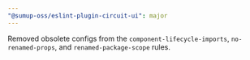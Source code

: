 ```yaml
---
"@sumup-oss/eslint-plugin-circuit-ui": major
---
```


Removed obsolete configs from the `component-lifecycle-imports`, `no-renamed-props`, and `renamed-package-scope` rules.
